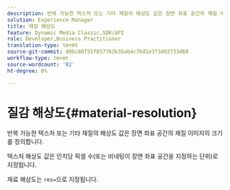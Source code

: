 ```yaml
---
description: 반복 가능한 텍스처 또는 기타 재질의 해상도 값은 장면 좌표 공간의 재질 이미지의 크기를 정의합니다.
solution: Experience Manager
title: 재질 해상도
feature: Dynamic Media Classic,SDK/API
role: Developer,Business Practitioner
translation-type: tm+mt
source-git-commit: d0bc88f55f857762b3bab4c76d1e3f3dd2733d60
workflow-type: tm+mt
source-wordcount: '82'
ht-degree: 0%

---
```



# 질감 해상도{#material-resolution}

반복 가능한 텍스처 또는 기타 재질의 해상도 값은 장면 좌표 공간의 재질 이미지의 크기를 정의합니다.

텍스처 해상도 값은 인치당 픽셀 수(또는 비네팅이 장면 좌표 공간을 지정하는 단위)로 지정됩니다.

재료 해상도는 `res=`으로 지정됩니다.

